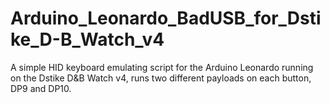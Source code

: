 # Arduino_Leonardo_BadUSB_for_Dstike_D-B_Watch_v4
A simple HID keyboard emulating script for the Arduino Leonardo running on the Dstike D&amp;B Watch v4, runs two different payloads on each button, DP9 and DP10.
